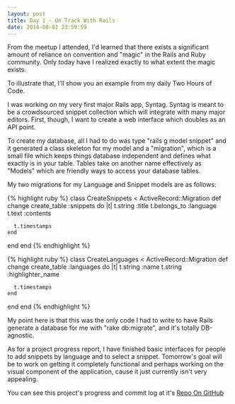 ```yaml
---
layout: post
title: Day 1 - On Track With Rails
date: 2014-08-02 23:59:59
---
```

From the meetup I attended, I'd learned that there exists a significant amount
of reliance on convention and "magic" in the Rails and Ruby community. Only
today have I realized exactly to what extent the magic exists.

To illustrate that, I'll show you an example from my daily Two Hours of Code.

I was working on my very first major Rails app, Syntag. Syntag is meant to be
a crowdsourced snippet collection which will integrate with many major editors.
First, though, I want to create a web interface which doubles as an API point.

To create my database, all I had to do was type "rails g model snippet" and it
generated a class skeleton for my model and a "migration", which is a small file
which keeps things database independent and defines what exactly is in your
table. Tables take on another name effectively as "Models" which are friendly
ways to access your database tables.

My two migrations for my Language and Snippet models are as follows:

{% highlight ruby %}
class CreateSnippets < ActiveRecord::Migration
  def change
    create_table :snippets do |t|
      t.string :title
      t.belongs_to :language
      t.text :contents
      
      t.timestamps
    end
  end
end
{% endhighlight %}

{% highlight ruby %}
class CreateLanguages < ActiveRecord::Migration
  def change
    create_table :languages do |t|
      t.string :name
      t.string :highlighter_name
      
      t.timestamps
    end
  end
end
{% endhighlight %}

My point here is that this was the only code I had to write to have Rails
generate a database for me with "rake db:migrate", and it's totally
DB-agnostic.

As for a project progress report, I have finished basic interfaces for
people to add snippets by language and to select a snippet. Tomorrow's
goal will be to work on getting it completely functional and perhaps
working on the visual component of the application, cause it just currently
isn't very appealing.

You can see this project's progress and commit log at it's
[Repo On GitHub](http://github.com/JackMc/Syntag)
